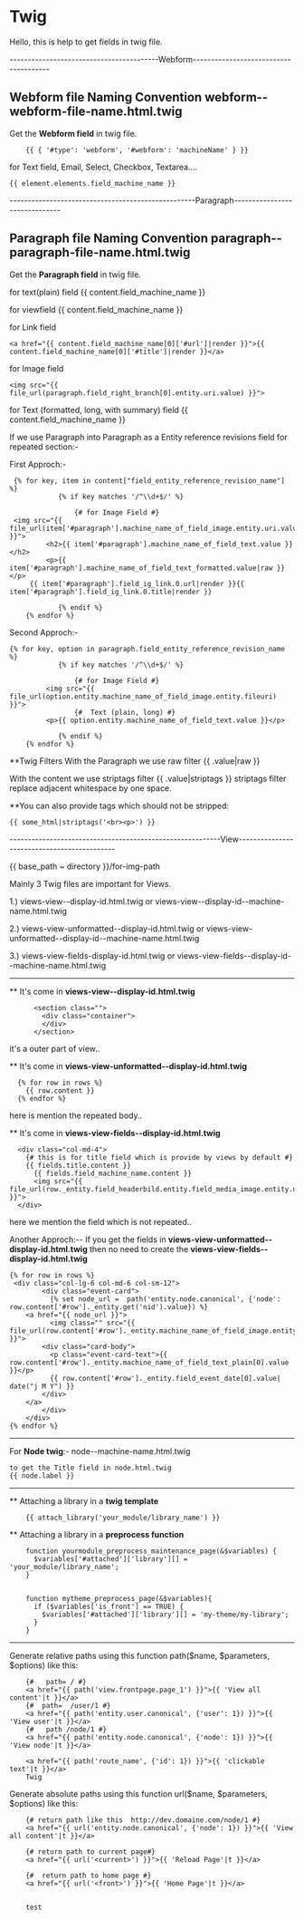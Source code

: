 # Twig
Hello, this is help to get fields in twig file.

-----------------------------------------Webform--------------------------------------

Webform file Naming Convention **webform--webform-file-name.html.twig**
-----------------------------------------------------------------------
Get the **Webform field** in twig file.

        {{ { '#type': 'webform', '#webform': 'machineName' } }}
        
for Text field, Email, Select, Checkbox, Textarea....     

	{{ element.elements.field_machine_name }}

---------------------------------------------------Paragraph------------------------------
        
Paragraph file Naming Convention **paragraph--paragraph-file-name.html.twig**
----------------------------------------------------------------------------
Get the **Paragraph field** in twig file.

for text(plain) field                             {{ content.field_machine_name }}

for viewfield                                     {{ content.field_machine_name }}

for Link field        

	<a href="{{ content.field_machine_name[0]['#url']|render }}">{{ content.field_machine_name[0]['#title']|render }}</a> 
	
for Image field                                   

	<img src="{{ file_url(paragraph.field_right_branch[0].entity.uri.value) }}">
	
for Text (formatted, long, with summary) field    {{ content.field_machine_name }}

If we use Paragraph into Paragraph as a Entity reference revisions field for repeated section:-

First Approch:-

     {% for key, item in content["field_entity_reference_revision_name"] %}
                {% if key matches '/^\\d+$/' %}
                
                    {# for Image Field #}                      
     <img src="{{ file_url(item['#paragraph'].machine_name_of_field_image.entity.uri.value) }}">
             <h2>{{ item['#paragraph'].machine_name_of_field_text.value }}</h2>
             <p>{{ item['#paragraph'].machine_name_of_field_text_formatted.value|raw }}</p>
	     {{ item['#paragraph'].field_ig_link.0.url|render }}{{ item['#paragraph'].field_ig_link.0.title|render }}
             
                {% endif %}
		{% endfor %}
    
Second Approch:-

    {% for key, option in paragraph.field_entity_reference_revision_name %}
                {% if key matches '/^\\d+$/' %}
                
                    {# for Image Field #}                      
             <img src="{{ file_url(option.entity.machine_name_of_field_image.entity.fileuri) }}">
                    {# 	Text (plain, long) #}
             <p>{{ option.entity.machine_name_of_field_text.value }}</p>
             
                {% endif %}
		{% endfor %}
    
**Twig Filters
With the Paragraph we use raw filter {{ .value|raw }}

With the content we use striptags filter {{ .value|striptags }}
striptags filter replace adjacent whitespace by one space.

**You can also provide tags which should not be stripped:

	{{ some_html|striptags('<br><p>') }}


----------------------------------------------------------View--------------------------------------------
           
{{ base_path ~ directory }}/for-img-path
  
Mainly 3 Twig files are important for Views.
	
1.)     views-view--display-id.html.twig
                       or
        views-view--display-id--machine-name.html.twig

2.)     views-view-unformatted--display-id.html.twig
                      or
        views-view-unformatted--display-id--machine-name.html.twig
  
3.)     views-view-fields-display-id.html.twig
                      or
        views-view-fields--display-id--machine-name.html.twig
	
------------------------------------------------------------------
  
**  It's come in **views-view--display-id.html.twig**
  
		  <section class="">
		    <div class="container">
		    </div>
		  </section>
  
  it's a outer part of view..
  
**  It's come in **views-view-unformatted--display-id.html.twig**
  
	  {% for row in rows %}
	    {{ row.content }}
	  {% endfor %}
  
  here is mention the repeated body..
  
**  It's come in **views-view-fields--display-id.html.twig**  
  
	  <div class="col-md-4">
		{# this is for title field which is provide by views by default #} 
		{{ fields.title.content }}
	      {{ fields.field_machine_name.content }}
	      <img src="{{ file_url(row._entity.field_headerbild.entity.field_media_image.entity.uri.value) }}">
	  </div>
  
  here we mention the field which is not repeated..
  
  
 Another Approch:--
    If you get the fields in **views-view-unformatted--display-id.html.twig**
    then no need to create the **views-view-fields--display-id.html.twig**
    
	{% for row in rows %}
	 <div class="col-lg-6 col-md-6 col-sm-12">
			<div class="event-card">
			  {% set node_url =  path('entity.node.canonical', {'node': row.content['#row']._entity.get('nid').value}) %}
		<a href="{{ node_url }}">
		      <img class="" src="{{ file_url(row.content['#row']._entity.machine_name_of_field_image.entity.uri.value) }}">
		    <div class="card-body">
			  <p class="event-card-text">{{ row.content['#row']._entity.machine_name_of_field_text_plain[0].value }}</p>
			  {{ row.content['#row']._entity.field_event_date[0].value| date("j M Y") }}
		    </div>
		</a> 
			</div>
		</div>
	{% endfor %}
    
---------------------------------------
For **Node twig**:-
	node--machine-name.html.twig
	
	to get the Title field in node.html.twig
	{{ node.label }}
	
-------------------------------------

** Attaching a library in a **twig template**

		{{ attach_library('your_module/library_name') }}


** Attaching a library in a **preprocess function**

		function yourmodule_preprocess_maintenance_page(&$variables) {
		  $variables['#attached']['library'][] =  'your_module/library_name';
		}
		
		
		function mytheme_preprocess_page(&$variables){
		  if ($variables['is_front'] == TRUE) {
		    $variables['#attached']['library'][] = 'my-theme/my-library';
		  }
		}

             
------------------------------------

Generate relative paths
	using this function  path($name, $parameters, $options) like this:

		{#   path= / #}
		<a href="{{ path('view.frontpage.page_1') }}">{{ 'View all content'|t }}</a>
		{#  path=  /user/1 #}
		<a href="{{ path('entity.user.canonical', {'user': 1}) }}">{{ 'View user'|t }}</a>
		{#   path /node/1 #}
		<a href="{{ path('entity.node.canonical', {'node': 1}) }}">{{ 'View node'|t }}</a>
		
		<a href="{{ path('route_name', {'id': 1}) }}">{{ 'clickable text'|t }}</a>
		Twig
		
Generate absolute  paths
	using this function  url($name, $parameters, $options) like this:

		{# return path like this  http://dev.domaine.com/node/1 #}
		<a href="{{ url('entity.node.canonical', {'node': 1}) }}">{{ 'View all content'|t }}</a>

		{# return path to current page#}
		<a href="{{ url('<current>') }}">{{ 'Reload Page'|t }}</a>

		{#  return path to home page #}
		<a href="{{ url('<front>') }}">{{ 'Home Page'|t }}</a>
		
		
		test

